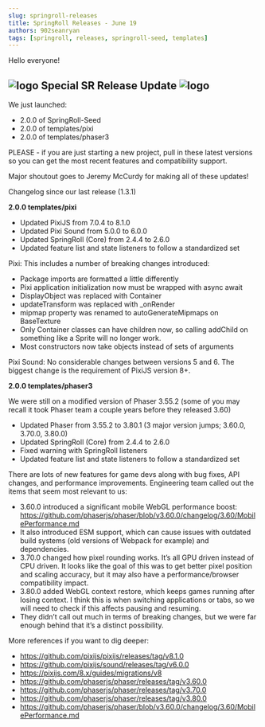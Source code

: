 ```yaml
---
slug: springroll-releases
title: SpringRoll Releases - June 19
authors: 902seanryan
tags: [springroll, releases, springroll-seed, templates]
---
```

Hello everyone!

## ![logo](/img/logo.png) Special SR Release Update ![logo](/img/logo.png) ##

We just launched: 
- 2.0.0 of SpringRoll-Seed
- 2.0.0 of templates/pixi
- 2.0.0 of templates/phaser3

PLEASE - if you are just starting a new project, pull in these latest versions so you can get the most recent features and compatibility support.

Major shoutout goes to Jeremy McCurdy for making all of these updates!

Changelog since our last release (1.3.1)

**2.0.0 templates/pixi**
- Updated PixiJS from 7.0.4 to 8.1.0
- Updated Pixi Sound from 5.0.0 to 6.0.0
- Updated SpringRoll (Core) from 2.4.4 to 2.6.0
- Updated feature list and state listeners to follow a standardized set

Pixi: This includes a number of breaking changes introduced:
- Package imports are formatted a little differently
- Pixi application initialization now must be wrapped with async await
- DisplayObject was replaced with Container
- updateTransform was replaced with _onRender
- mipmap property was renamed to autoGenerateMipmaps on BaseTexture
- Only Container classes can have children now, so calling addChild on something like a Sprite will no longer work.
- Most constructors now take objects instead of sets of arguments

Pixi Sound: No considerable changes between versions 5 and 6. The biggest change is the requirement of PixiJS version 8+.

**2.0.0 templates/phaser3**

We were still on a modified version of Phaser 3.55.2 (some of you may recall it took Phaser team a couple years before they released 3.60)
- Updated Phaser from 3.55.2 to 3.80.1 (3 major version jumps; 3.60.0, 3.70.0, 3.80.0)
- Updated SpringRoll (Core) from 2.4.4 to 2.6.0
- Fixed warning with SpringRoll listeners
- Updated feature list and state listeners to follow a standardized set

There are lots of new features for game devs along with bug fixes, API changes, and performance improvements. Engineering team called out the items that seem most relevant to us:
- 3.60.0 introduced a significant mobile WebGL performance boost: https://github.com/phaserjs/phaser/blob/v3.60.0/changelog/3.60/MobilePerformance.md
- It also introduced ESM support, which can cause issues with outdated build systems (old versions of Webpack for example) and dependencies.
- 3.70.0 changed how pixel rounding works. It’s all GPU driven instead of CPU driven. It looks like the goal of this was to get better pixel position and scaling accuracy, but it may also have a performance/browser compatibility impact.
- 3.80.0 added WebGL context restore, which keeps games running after losing context. I think this is when switching applications or tabs, so we will need to check if this affects pausing and resuming.
- They didn’t call out much in terms of breaking changes, but we were far enough behind that it’s a distinct possibility.

More references if you want to dig deeper:
- https://github.com/pixijs/pixijs/releases/tag/v8.1.0
- https://github.com/pixijs/sound/releases/tag/v6.0.0
- https://pixijs.com/8.x/guides/migrations/v8
- https://github.com/phaserjs/phaser/releases/tag/v3.60.0
- https://github.com/phaserjs/phaser/releases/tag/v3.70.0
- https://github.com/phaserjs/phaser/releases/tag/v3.80.0
- https://github.com/phaserjs/phaser/blob/v3.60.0/changelog/3.60/MobilePerformance.md